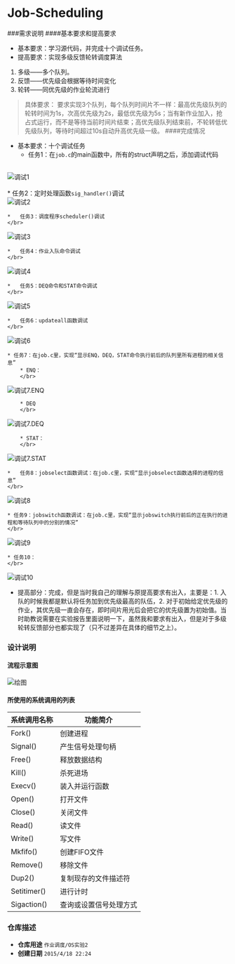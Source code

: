 # Job-Scheduling
###需求说明
####基本要求和提高要求
* 基本要求：学习源代码，并完成十个调试任务。
* 提高要求：实现多级反馈轮转调度算法
1.	多级——多个队列。
2.	反馈——优先级会根据等待时间变化
3.	轮转——同优先级的作业轮流进行
>具体要求：
要求实现3个队列，每个队列时间片不一样：最高优先级队列的轮转时间为1s，次高优先级为2s，最低优先级为5s；当有新作业加入，抢占式运行，而不是等待当前时间片结束；高优先级队列结束前，不轮转低优先级队列，等待时间超过10s自动升高优先级一级。
####完成情况
* 基本要求：十个调试任务
	* 任务1：在`job.c`的main函数中，所有的struct声明之后，添加调试代码
	</br>
![调试1](https://raw.githubusercontent.com/oscourseB615/Job-Scheduling/master/images/Debug.1.png)
	</br>
	</br>
	* 	任务2：定时处理函数`sig_handler()`调试
	</br>
![调试2](https://raw.githubusercontent.com/oscourseB615/Job-Scheduling/master/images/Debug.2.png)

	* 	任务3：调度程序scheduler()调试
	</br>
![调试3](https://raw.githubusercontent.com/oscourseB615/Job-Scheduling/master/images/Debug.3.png)

	* 	任务4：作业入队命令调试
	</br>
![调试4](https://raw.githubusercontent.com/oscourseB615/Job-Scheduling/master/images/Debug.4.png)

	* 	任务5：DEQ命令和STAT命令调试
	</br>
![调试5](https://raw.githubusercontent.com/oscourseB615/Job-Scheduling/master/images/Debug.5.png)

	* 	任务6：updateall函数调试
	</br>
![调试6](https://raw.githubusercontent.com/oscourseB615/Job-Scheduling/master/images/Debug.6.png)

	* 任务7：在job.c里，实现“显示ENQ，DEQ，STAT命令执行前后的队列里所有进程的相关信息”
		* ENQ：
		</br>
![调试7.ENQ](https://raw.githubusercontent.com/oscourseB615/Job-Scheduling/master/images/Debug.7.ENQ.png)

		* DEQ
		</br>
![调试7.DEQ](https://raw.githubusercontent.com/oscourseB615/Job-Scheduling/master/images/Debug.7.DEQ.png)
	
		* STAT：
		</br>
![调试7.STAT](https://raw.githubusercontent.com/oscourseB615/Job-Scheduling/master/images/Debug.7.STAT.png)

	* 	任务8：jobselect函数调试：在job.c里，实现“显示jobselect函数选择的进程的信息”
	</br>
![调试8](https://raw.githubusercontent.com/oscourseB615/Job-Scheduling/master/images/Debug.8.png)

	* 任务9：jobswitch函数调试：在job.c里，实现“显示jobswitch执行前后的正在执行的进程和等待队列中的分别的情况”
	</br>
![调试9](https://raw.githubusercontent.com/oscourseB615/Job-Scheduling/master/images/Debug.9.png)

	* 任务10：
	</br>
![调试10](https://raw.githubusercontent.com/oscourseB615/Job-Scheduling/master/images/Debug.10.png)

* 提高部分：完成，但是当时我自己的理解与原提高要求有出入，主要是：1. 入队的时候我都是默认将任务加到优先级最高的队伍，2. 对于初始给定优先级的作业，其优先级一直会存在，即时间片用光后会把它的优先级置为初始值。当时助教说需要在实验报告里面说明一下，虽然我和要求有出入，但是对于多级轮转反馈部分也都实现了（只不过差异在具体的细节之上）。
### 设计说明
#### 流程示意图
![绘图](https://raw.githubusercontent.com/oscourseB615/Job-Scheduling/master/images/%E7%BB%98%E5%9B%BE1.png)
#### 所使用的系统调用的列表
|系统调用名称|功能简介|
|----------|-------|
|Fork()	|创建进程|
|Signal()|	产生信号处理句柄|
|Free()	|释放数据结构|
|Kill()	|杀死进场|
|Execv()|	装入并运行函数|
|Open()	|打开文件|
|Close()	|关闭文件|
|Read()	|读文件|
|Write()	|写文件|
|Mkfifo()|	创建FIFO文件|
|Remove()	|移除文件|
|Dup2()	|复制现存的文件描述符|
|Setitimer()|	进行计时|
|Sigaction()|	查询或设置信号处理方式|


### 仓库描述
* **仓库用途** `作业调度/OS实验2` </br>
* **创建日期** `2015/4/18 22:24` </br>
